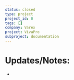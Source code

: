 ```yaml
---
status: closed
type: project
project_id: 0
tags: []
company: Varex
project: VivaPro
subproject: documentation
---
```

# Updates/Notes:
- 
